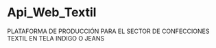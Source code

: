 # Api_Web_Textil
PLATAFORMA DE PRODUCCIÓN PARA EL SECTOR DE CONFECCIONES TEXTIL EN TELA INDIGO  O JEANS
